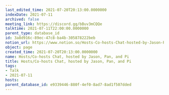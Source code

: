 ```yaml
---
last_edited_time: 2021-07-20T20:13:00.0000000
indexDate: 2021-07-11
archived: false
meeting_link: https://discord.gg/bBuv3mCQQe
talktime: 2021-07-11T22:00:00.0000000
parent_type: database_id
id: 3a8d916c-89ec-47c8-ba4b-305878222beb
notion_url: https://www.notion.so/Hosts-Co-hosts-Chat-hosted-by-Jason-Pan-and-Pi-3a8d916c89ec47c8ba4b305878222beb
object: page
created_time: 2021-07-20T20:13:00.0000000
name: Hosts/Co-hosts Chat, hosted by Jason, Pan, and Pi
title: Hosts/Co-hosts Chat, hosted by Jason, Pan, and Pi
tags:
- Talk
- 2021-07-11
hosts: 
parent_database_id: e9339446-880f-4ef0-8ad7-8ad1f507dded
---
```






